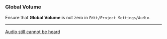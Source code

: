 ### Global Volume
Ensure that **Global Volume** is not zero in `Edit/Project Settings/Audio`.

---
[Audio still cannot be heard](3D%20Audio%20Troubleshooting.md)